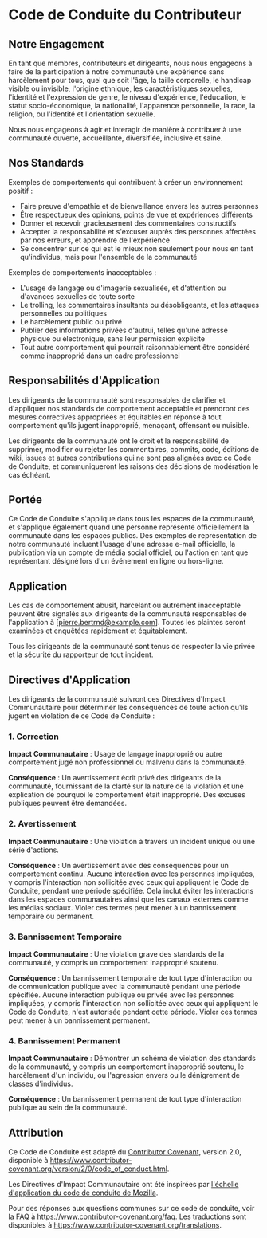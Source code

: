 # Code de Conduite du Contributeur

## Notre Engagement

En tant que membres, contributeurs et dirigeants, nous nous engageons à faire de la participation à notre
communauté une expérience sans harcèlement pour tous, quel que soit l'âge, la taille corporelle,
le handicap visible ou invisible, l'origine ethnique, les caractéristiques sexuelles, l'identité
et l'expression de genre, le niveau d'expérience, l'éducation, le statut socio-économique,
la nationalité, l'apparence personnelle, la race, la religion, ou l'identité et l'orientation sexuelle.

Nous nous engageons à agir et interagir de manière à contribuer à une communauté ouverte, accueillante,
diversifiée, inclusive et saine.

## Nos Standards

Exemples de comportements qui contribuent à créer un environnement positif :

-   Faire preuve d'empathie et de bienveillance envers les autres personnes
-   Être respectueux des opinions, points de vue et expériences différents
-   Donner et recevoir gracieusement des commentaires constructifs
-   Accepter la responsabilité et s'excuser auprès des personnes affectées par nos erreurs,
    et apprendre de l'expérience
-   Se concentrer sur ce qui est le mieux non seulement pour nous en tant qu'individus, mais pour
    l'ensemble de la communauté

Exemples de comportements inacceptables :

-   L'usage de langage ou d'imagerie sexualisée, et d'attention ou d'avances sexuelles de toute sorte
-   Le trolling, les commentaires insultants ou désobligeants, et les attaques personnelles ou politiques
-   Le harcèlement public ou privé
-   Publier des informations privées d'autrui, telles qu'une adresse physique ou électronique,
    sans leur permission explicite
-   Tout autre comportement qui pourrait raisonnablement être considéré comme inapproprié dans
    un cadre professionnel

## Responsabilités d'Application

Les dirigeants de la communauté sont responsables de clarifier et d'appliquer nos standards de
comportement acceptable et prendront des mesures correctives appropriées et équitables en
réponse à tout comportement qu'ils jugent inapproprié, menaçant, offensant ou nuisible.

Les dirigeants de la communauté ont le droit et la responsabilité de supprimer, modifier ou rejeter
les commentaires, commits, code, éditions de wiki, issues et autres contributions qui ne sont
pas alignées avec ce Code de Conduite, et communiqueront les raisons des décisions de modération
le cas échéant.

## Portée

Ce Code de Conduite s'applique dans tous les espaces de la communauté, et s'applique également quand
une personne représente officiellement la communauté dans les espaces publics.
Des exemples de représentation de notre communauté incluent l'usage d'une adresse e-mail officielle,
la publication via un compte de média social officiel, ou l'action en tant que représentant désigné
lors d'un événement en ligne ou hors-ligne.

## Application

Les cas de comportement abusif, harcelant ou autrement inacceptable peuvent être signalés aux
dirigeants de la communauté responsables de l'application à [pierre.bertrnd@example.com].
Toutes les plaintes seront examinées et enquêtées rapidement et équitablement.

Tous les dirigeants de la communauté sont tenus de respecter la vie privée et la sécurité du
rapporteur de tout incident.

## Directives d'Application

Les dirigeants de la communauté suivront ces Directives d'Impact Communautaire pour déterminer
les conséquences de toute action qu'ils jugent en violation de ce Code de Conduite :

### 1. Correction

**Impact Communautaire** : Usage de langage inapproprié ou autre comportement jugé non professionnel
ou malvenu dans la communauté.

**Conséquence** : Un avertissement écrit privé des dirigeants de la communauté, fournissant
de la clarté sur la nature de la violation et une explication de pourquoi le
comportement était inapproprié. Des excuses publiques peuvent être demandées.

### 2. Avertissement

**Impact Communautaire** : Une violation à travers un incident unique ou une série d'actions.

**Conséquence** : Un avertissement avec des conséquences pour un comportement continu. Aucune
interaction avec les personnes impliquées, y compris l'interaction non sollicitée avec
ceux qui appliquent le Code de Conduite, pendant une période spécifiée. Cela inclut éviter
les interactions dans les espaces communautaires ainsi que les canaux externes comme les médias sociaux.
Violer ces termes peut mener à un bannissement temporaire ou permanent.

### 3. Bannissement Temporaire

**Impact Communautaire** : Une violation grave des standards de la communauté, y compris
un comportement inapproprié soutenu.

**Conséquence** : Un bannissement temporaire de tout type d'interaction ou de
communication publique avec la communauté pendant une période spécifiée. Aucune interaction publique ou
privée avec les personnes impliquées, y compris l'interaction non sollicitée
avec ceux qui appliquent le Code de Conduite, n'est autorisée pendant cette période.
Violer ces termes peut mener à un bannissement permanent.

### 4. Bannissement Permanent

**Impact Communautaire** : Démontrer un schéma de violation des standards de la
communauté, y compris un comportement inapproprié soutenu, le harcèlement d'un
individu, ou l'agression envers ou le dénigrement de classes d'individus.

**Conséquence** : Un bannissement permanent de tout type d'interaction publique au sein de
la communauté.

## Attribution

Ce Code de Conduite est adapté du [Contributor Covenant][homepage], version 2.0,
disponible à https://www.contributor-covenant.org/version/2/0/code_of_conduct.html.

Les Directives d'Impact Communautaire ont été inspirées par [l'échelle d'application du code de conduite de Mozilla](https://github.com/mozilla/diversity).

[homepage]: https://www.contributor-covenant.org

Pour des réponses aux questions communes sur ce code de conduite, voir la FAQ à
https://www.contributor-covenant.org/faq. Les traductions sont disponibles à
https://www.contributor-covenant.org/translations.
